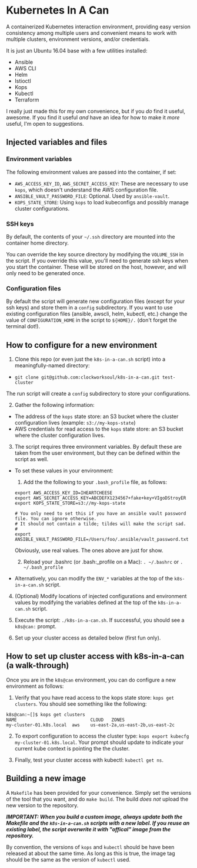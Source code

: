 # Kubernetes In A Can

A containerized Kubernetes interaction environment, providing easy version consistency among multiple users and convenient means to work with multiple clusters, environment versions, and/or credentials.

It is just an Ubuntu 16.04 base with a few utilities installed:
* Ansible
* AWS CLI
* Helm
* Istioctl
* Kops
* Kubectl
* Terraform

I really just made this for my own convenience, but if you *do* find it useful, awesome. If you find it useful *and* have an idea for how to make it *more* useful, I'm open to suggestions.

## Injected variables and files

### Environment variables

The following environment values are passed into the container, if set:
* `AWS_ACCESS_KEY_ID`, `AWS_SECRET_ACCESS_KEY`: These are necessary to use `kops`, which doesn't understand the AWS configuration file.
* `ANSIBLE_VAULT_PASSWORD_FILE`: Optional. Used by `ansible-vault`.
* `KOPS_STATE_STORE`: Using `kops` to load kubeconfigs and possibly manage cluster configurations.

### SSH keys

By default, the contents of your `~/.ssh` directory are mounted into the container home directory.

You can override the key source directory by modifying the `VOLUME_SSH` in the script. If you override this value, you'll need to generate ssh keys when you start the container. These will be stored on the host, however, and will only need to be generated once.

### Configuration files

By default the script will generate new configuration files (except for your ssh keys) and store them in a `config` subdirectory. If you want to use existing configuration files (ansible, awscli, helm, kubectl, etc.) change the value of `CONFIGURATION_HOME` in the script to `${HOME}/.` (don't forget the terminal dot!).

## How to configure for a new environment

1. Clone this repo (or even just the `k8s-in-a-can.sh` script) into a meaningfully-named directory:

  * `git clone git@github.com:clockworksoul/k8s-in-a-can.git test-cluster`

  The run script will create a `config` subdirectory to store your configurations.

2. Gather the following information:

  * The address of the `kops` state store: an S3 bucket where the cluster configuration lives (example: `s3://my-kops-state`)
  * AWS credentials for read access to the `kops` state store: an S3 bucket where the cluster configuration lives.

3. The script requires three environment variables. By default these are taken from the user environment, but they can be defined within the script as well.

  * To set these values in your environment:

    1. Add the the following to your `.bash_profile` file, as follows:

      ```
      export AWS_ACCESS_KEY_ID=IHEARTCHEESE
      export AWS_SECRET_ACCESS_KEY=ABCDEFX1234567+fake+key+VIgoDStroyER
      export KOPS_STATE_STORE=s3://my-kops-state

      # You only need to set this if you have an ansible vault password file. You can ignore otherwise.
      # It should not contain a tilde; tildes will make the script sad.
      #
      export ANSIBLE_VAULT_PASSWORD_FILE=/Users/foo/.ansible/vault_password.txt
      ```

      Obviously, use real values. The ones above are just for show.

    2. Reload your .bashrc (or .bash:_profile on a Mac): `. ~/.bashrc` or `. ~/.bash_profile`

  * Alternatively, you can modify the `ENV_*` variables at the top of the `k8s-in-a-can.sh` script.

4. (Optional) Modify locations of injected configurations and environment values by modifying the variables defined at the top of the `k8s-in-a-can.sh` script.

5. Execute the script: `./k8s-in-a-can.sh`. If successful, you should see a `k8s@can:` prompt.

6. Set up your cluster access as detailed below (first fun only).

## How to set up cluster access with k8s-in-a-can (a walk-through)

Once you are in the `k8s@can` environment, you can do configure a new environment as follows:

1. Verify that you have read access to the kops state store: `kops get clusters`. You should see something like the following:

  ```
  k8s@can:~[]$ kops get clusters
  NAME                            CLOUD   ZONES
  my-cluster-01.k8s.local  aws    us-east-2a,us-east-2b,us-east-2c
  ```

2. To export configuration to access the cluster type: `kops export kubecfg my-cluster-01.k8s.local`. Your prompt should update to indicate your current kube context is pointing the the cluster.

3. Finally, test your cluster access with kubectl: `kubectl get ns`.

## Building a new image

A `Makefile` has been provided for your convenience. Simply set the versions of the tool that you want, and do `make build`. The build _does not_ upload the new version to the repository.

**_IMPORTANT: When you build a custom image, always update both the Makefile and the `k8s-in-a-can.sh` scripts with a new label. If you reuse an existing label, the script overwrite it with "offical" image from the repository._**

By convention, the versions of `kops` and `kubectl` should be have been released at about the same time. As long as this is true, the image tag should be the same as the version of `kubectl` used.